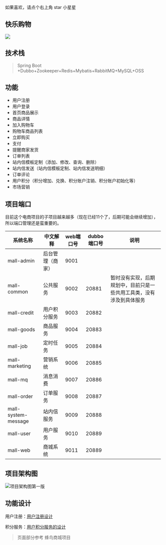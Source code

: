 

如果喜欢，请点个右上角 star 小星星

## 快乐购物

![](http://tianwc.oss-cn-beijing.aliyuncs.com/dev/20230115/1673797164592.png)

## 技术栈
 > Spring Boot +Dubbo+Zookeeper+Redis+Mybatis+RabbitMQ+MySQL+OSS

## 功能
- 用户注册
- 用户登录
- 首页商品展示
- 商品详情
- 加入购物车
- 购物车商品列表
- 立即购买
- 支付
- 提醒商家发货
- 订单列表
- 站内信模板定制（添加、修改、查询、删除）
- 站内信发送（站内信模板定制、站内信发送明细）
- 订单评论
- 用户积分（积分增加、兑换、积分账户注销、积分账户初始化等）
- 市场营销


## 项目端口
目前这个电商项目的子项目越来越多（现在已经11个了，后期可能会继续增加），所以端口管理还是蛮重要的。

| 系统名称            | 中文解释         | web端口号 | dubbo 端口号 | 说明                     |
| ------------------- | ---------------- | --------- | ------------ | ------------------------ |
| mall-admin          | 后台管理（商家） | 9001      |              |                          |
| mall-common         | 公共服务         | 9002      | 20881        | 暂时没有实现，后期规划中，目前只是一些共用工具类，没有涉及到具体服务 |
| mall-credit         | 用户积分服务     | 9003      | 20882        |                          |
| mall-goods          | 商品服务         | 9004      | 20883        |                          |
| mall-job            | 定时任务         | 9005      | 20884        |                          |
| mall-marketing      | 营销系统         | 9006      | 20885        |                          |
| mall-mq             | 消息消费         | 9007      | 20886        |                          |
| mall-order          | 订单服务         | 9008      | 20887        |                          |
| mall-system-message | 站内信服务       | 9009      | 20888        |                          |
| mall-user           | 用户服务         | 9010      | 20889        |                          |
| mall-web            | 商城系统         | 9011      | 20889        |                          |


## 项目架构图

![项目架构图第一版](http://tianwc.oss-cn-beijing.aliyuncs.com/dev/20230115/1673797112386.png)

## 功能设计

用户注册：[用户注册设计](https://wx.zsxq.com/dweb2/index/columns/48418244881248)

积分服务：[用户积分服务的设计](https://wx.zsxq.com/dweb2/index/columns/48418244881248)



> 页面部分参考 蜂鸟商城项目






